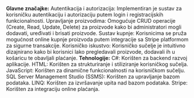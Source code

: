 **Glavne značajke:**
Autentikacija i autorizacija: Implementiran je sustav za korisničku autentikaciju i autorizaciju putem login i registracijskih funkcionalnosti.
Upravljanje proizvodima: Omogućuje CRUD operacije (Create, Read, Update, Delete) za proizvode kako bi administratori mogli dodavati, uređivati i brisati proizvode.
Sustav kupnje: Korisnicima se pruža mogućnost online kupnje proizvoda putem integracije sa Stripe platformom za sigurne transakcije.
Korisničko iskustvo: Korisničko sučelje je intuitivno dizajnirano kako bi korisnici lako pregledavali proizvode, dodavali ih u košaricu te obavljali plaćanje.
**Tehnologije:**
C#: Korišten za backend razvoj aplikacije.
HTML: Korišten za strukturiranje i stiliziranje korisničkog sučelja.
JavaScript: Korišten za dinamične funkcionalnosti na korisničkom sučelju.
SQL Server Management Studio (SSMS): Korišten za upravljanje bazom podataka.
LINQ: Korišten za izvršavanje upita nad bazom podataka.
Stripe: Korišten za integraciju online plaćanja.
